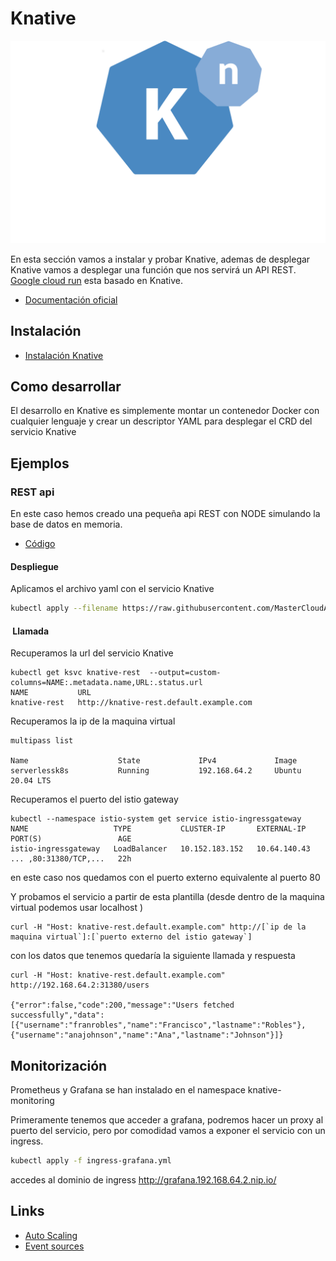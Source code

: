 # Knative

![knative](https://github.com/knative/docs/raw/main/background.png)

En esta sección vamos a instalar y probar Knative, ademas de desplegar Knative vamos a desplegar una función que nos servirá un API REST.
[Google cloud run](https://cloud.google.com/run/) esta basado en Knative.

- [Documentación oficial](https://knative.dev/)

## Instalación

- [Instalación Knative](install.md)

## Como desarrollar

El desarrollo en Knative es simplemente montar un contenedor Docker con cualquier lenguaje y crear un descriptor YAML para desplegar el CRD del servicio Knative

## Ejemplos

### REST api

En este caso hemos creado una pequeña api REST con NODE simulando la base de datos en memoria.

- [Código](/Examples/knative/REST)

#### Despliegue

Aplicamos el archivo yaml con el servicio Knative

```bash
kubectl apply --filename https://raw.githubusercontent.com/MasterCloudApps-Projects/Serverless-Kubernetes/main/Examples/knative/REST/service.yaml
```

####  Llamada

Recuperamos la url del servicio Knative

``` shell
kubectl get ksvc knative-rest  --output=custom-columns=NAME:.metadata.name,URL:.status.url
NAME           URL
knative-rest   http://knative-rest.default.example.com
```

Recuperamos la ip de la maquina virtual

```shell
multipass list

Name                    State             IPv4             Image
serverlessk8s           Running           192.168.64.2     Ubuntu 20.04 LTS
```

Recuperamos el puerto del istio gateway

```shell
kubectl --namespace istio-system get service istio-ingressgateway
NAME                   TYPE           CLUSTER-IP       EXTERNAL-IP    PORT(S)                 AGE
istio-ingressgateway   LoadBalancer   10.152.183.152   10.64.140.43   ... ,80:31380/TCP,...   22h
```

en este caso nos quedamos con el puerto externo equivalente al puerto 80

Y probamos el servicio a partir de esta plantilla (desde dentro de la maquina virtual podemos usar localhost )

```shell
curl -H "Host: knative-rest.default.example.com" http://[`ip de la maquina virtual`]:[`puerto externo del istio gateway`]
```

con los datos que tenemos quedaría la siguiente llamada y respuesta

```shell
curl -H "Host: knative-rest.default.example.com" http://192.168.64.2:31380/users

{"error":false,"code":200,"message":"Users fetched successfully","data":[{"username":"franrobles","name":"Francisco","lastname":"Robles"},{"username":"anajohnson","name":"Ana","lastname":"Johnson"}]}
```

## Monitorización

Prometheus y Grafana se han instalado en el namespace knative-monitoring

Primeramente tenemos que acceder a grafana, podremos hacer un proxy al puerto del servicio, pero por comodidad vamos a exponer el servicio con un ingress.

```bash
kubectl apply -f ingress-grafana.yml
```

accedes al dominio de ingress <http://grafana.192.168.64.2.nip.io/>

<!-- TODO añadir monitorizacion  -->
## Links

- [Auto Scaling](https://knative.dev/docs/serving/autoscaling/)
- [Event sources](https://knative.dev/docs/eventing/sources/)
